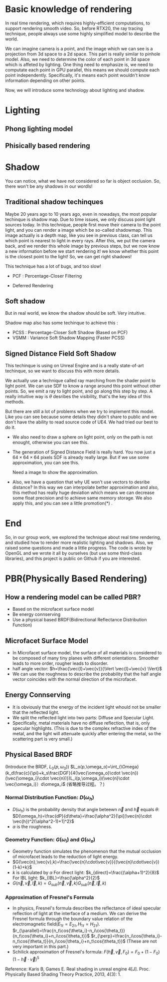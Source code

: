 # Basic knowledge of rendering

In real time rendering, which requires highly-efficient computations, to support rendering smooth video. So, before RTX20, the ray tracing technique, people always use some highly simplified model to describe the world. 

We can imagine camera is a point, and the image which we can see is a projection from 3d space to a 2d space. This part is really similar to pinhole model. Also, we need to determine the color of each point in 3d space which is affeted by lighting. One thing need to emphasize is, we need to computate each point in GPU parallel, this means we should compute each point independently. Specifically, it's means each point wouldn't know information depending on other points.

Now, we will introduce some technology about lighting and shadow.

# Lighting

## Phong lighting model

## Phisically based rendering

# Shadow

You can notice, what we have not considered so far is object occlusion. So, there won't be any shadows in our wordls!

## Traditional shadow techinques

Maybe 20 years ago to 10 years ago, even in nowadays, the most popular techinque is shadow map. Due to time issues, we only discuss point light sources today. In this technique, people first move their camera to the point light, and you can render a image which be so-called shadowmap. This image actually is a depth map, like you see in previous class, can tell us which point is nearest to light in every rays. After this, we put the camera back, and we render this whole image by previous steps, but we now know a new information before we start rendering it! we know whether this point is the closest point to the light! So, we can get right shadows!

This technique has a lot of bugs, and too slow! 

* PCF : Percentage-Closer Filtering

* Deferred Rendering

## Soft shadow

But in real world, we know the shadow should be soft. Very intuitive. 

Shadow map also has some techinque to achieve this :

* PCSS : Percentage-Closer Soft Shadow (Based on PCF)
* VSMM : Variance Soft Shadow Mapping (Faster PCSS)

## Signed Distance Field Soft Shadow

This techinque is using on Unreal Engine and is a really state-of-art techinque, so we want to discuss this with more details. 

We actually use a technique called ray marching from the shader point to light point. We can use SDF to know a range around this point without other points. So, we emit a ray to light point, and go along this step by step. A really intuitive way is $\theta$ desribes the visibility, that's the key idea of this methods.

But there are still a lot of problems when we try to implement this model. Like you can see because some details they didn't share to public and we don't have the ability to read source code of UE4. We had tried our best to do it.

* We also need to draw a sphere on light point, only on the path is not enought, otherwise you can see this.

* The generation of Signed Distance Field is really hard. You now just a $64\times 64 \times 64$ pixels SDF is already really large. But if we use some approximation, you can see this.

    Need a image to show the approximation.

* Also, we have a question that why UE won't use vectors to desribe distance? In this way we can interpolate better approximation and also, this method has really huge deviation which means we can decrease some float precision and to achieve same memory storage. We also apply this, and you can see a little promotion(*) .

# End

So, in our group work, we explored the technique about real time rendering, and studied how to render more realistic lighting and shadows. Also, we raised some questions and made a little progress. The code is wrote by OpenGL and we wrote it all by ourselves (but use some third-class libraries), and this project is public on Github if you are interested.

# PBR(Physically Based Rendering)
## How a rendering model can be called PBR?
* Based on the microfacet surface model
* Be energy connserving
* Use a physical based BRDF(Bidirectional Reflectance Distribution Function)

## Microfacet Surface Model
* In Microfacet surface model, the surface of all materials is considered to be composed of many tiny planes with different orientations. Smoother leads to more order, rougher leads to disorder.
* half angle vector: $h=\frac{\vec{l}+\vec{v}}{\Vert \vec{l}+\vec{v} \Vert}$
* We can use the roughness to describe the probability that the half angle vector coincides with the normal direction of the microfacet. 

## Energy Connserving
* It is obviously that the energy of the incident light whould not be smaller that the reflected light.
* We split the reflected light into two parts: Diffuse and Specular Light.
* Specifically, metal materials have no diffuse reflection, that is, only specular highlights. (This is due to the complex refractive index of the metal, and the light will attenuate quickly after entering the metal, so the scattering part is very small.)

## Physical Based BRDF
(Introduce the BRDF, $L_0(p,\omega_0)$)
$L_o(p,\omega_o)=\int_{\Omega}(k_d\frac{c}{\pi}+k_s\frac{DGF}{4(\vec{\omega_o}\cdot \vec{n})(\vec{\omega_i}\cdot \vec{n})})L_i(p,\omega_i)(\vec{n}\cdot \vec{\omega_i}）d\omega_i$
(省略推导过程。？)
### Normal Distribution Function: $D(\omega_h)$
* $D(\omega_h)$ is the probability density that angle beteewn $\vec{n}$ and $\vec{h}$ equals $\theta$: $D(\omega_h)=\frac{dP}{d\theta}=\frac{\alpha^2}{\pi[(\vec{n}\cdot \vec{h})^2(\alpha^2-1)+1]^2}$
* $\alpha$ is the roughness.
### Geometry Function: $G(\omega_i)$ and $G(\omega_o)$ 
* Geometry function simulates the phenomenon that the mutual occlusion of microfacet leads to the reduction of light energy.
* $G(\vec{n},\vec{v},k)=\frac{\vec{n}\cdot\vec{v}}{(\vec{n}\cdot\vec{v})(1-k)+k}$
* $k$ is calculated by $\alpha$
For direct light: $k_{direct}=\frac{(\alpha+1)^2}{8}$
For IBL light: $k_{IBL}=\frac{\alpha^2}{2}$
* $G(\vec{n},\vec{v},\vec{l},k)=G_{sub}(\vec{n},\vec{v},k)G_{sub}(\vec{n},\vec{l},k)$
### Approximation of Fresnel's Formula
* In physics, Fresnel's formula describes the reflectance of ideal specular reflection of light at the interface of a medium.
We can derive the Fresnel formula through the boundary value relation of the electromagnetic field($E_{1\tau}=E_{2\tau},H_{1\tau}=H_{2\tau}$).
$r_{\parallel}=\frac{n_t\cos{\theta_i}-n_i\cos{\theta_t}}{n_t\cos{\theta_i}+n_i\cos{\theta_t}}$
$r_{\perp}=\frac{n_i\cos{\theta_i}-n_t\cos{\theta_t}}{n_i\cos{\theta_i}+n_t\cos{\theta_t}}$
(These are not very important in this part.)
* Schilick approximation of Fresnel's formula:
$F(\vec{h},\vec{v},F_0)=F_0+(1-F_0)(1-\vec{h}\cdot \vec{v})^5$

Reference: Karis B, Games E. Real shading in unreal engine 4[J]. Proc. Physically Based Shading Theory Practice, 2013, 4(3): 1.
### 

